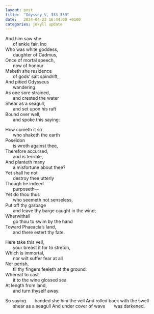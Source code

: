 ```yaml
---
layout: post
title:  "Odyssey V, 333-353"
date:   2024-04-23 16:44:00 +0100
categories: jekyll update
---
```


And him saw she <br>
&nbsp;&nbsp;&nbsp;&nbsp;&nbsp;&nbsp;of ankle fair, Ino<br>
Who was white goddess, <br>
&nbsp;&nbsp;&nbsp;&nbsp;&nbsp;&nbsp;daughter of Cadmus,<br>
Once of mortal speech,<br>
&nbsp;&nbsp;&nbsp;&nbsp;&nbsp;&nbsp;now of honour<br>
Maketh she residence<br>
&nbsp;&nbsp;&nbsp;&nbsp;&nbsp;&nbsp;of gods’ salt spindrift,<br>
And pitied Odysseus <br>
&nbsp;&nbsp;&nbsp;&nbsp;&nbsp;&nbsp;wandering<br>
As one sore strained,<br>
&nbsp;&nbsp;&nbsp;&nbsp;&nbsp;&nbsp;and crested the water<br>
Shear as a seagull,<br>
&nbsp;&nbsp;&nbsp;&nbsp;&nbsp;&nbsp;and set upon his raft<br>
Bound over well,<br>
&nbsp;&nbsp;&nbsp;&nbsp;&nbsp;&nbsp;and spoke this saying:<br>

How cometh it so<br>
&nbsp;&nbsp;&nbsp;&nbsp;&nbsp;&nbsp;who shaketh the earth<br>
Poseïdon<br>
&nbsp;&nbsp;&nbsp;&nbsp;&nbsp;&nbsp;is wroth against thee,<br>
Therefore accursed,<br>
&nbsp;&nbsp;&nbsp;&nbsp;&nbsp;&nbsp;and is terrible,<br>
And planteth many<br>
&nbsp;&nbsp;&nbsp;&nbsp;&nbsp;&nbsp;a misfortune about thee?<br>
Yet shall he not<br>
&nbsp;&nbsp;&nbsp;&nbsp;&nbsp;&nbsp;destroy thee utterly<br>
Though he indeed<br>
&nbsp;&nbsp;&nbsp;&nbsp;&nbsp;&nbsp;purposeth—<br>
Yet do thou thus<br>
&nbsp;&nbsp;&nbsp;&nbsp;&nbsp;&nbsp;who seemeth not senseless,<br>
Put off thy garbage <br>
&nbsp;&nbsp;&nbsp;&nbsp;&nbsp;&nbsp;and leave thy barge caught in the wind;<br>
Wherwithall<br>
&nbsp;&nbsp;&nbsp;&nbsp;&nbsp;&nbsp;go thou to swim by the hand<br>
Toward Phaeacia’s land, <br>
&nbsp;&nbsp;&nbsp;&nbsp;&nbsp;&nbsp;and there estert thy fate.<br>

Here take this veil,<br>
&nbsp;&nbsp;&nbsp;&nbsp;&nbsp;&nbsp;your breast it for to stretch,<br>
Which is immortal, <br>
&nbsp;&nbsp;&nbsp;&nbsp;&nbsp;&nbsp;nor wilt suffer fear at all<br>
Nor perish,<br>
&nbsp;&nbsp;&nbsp;&nbsp;&nbsp;&nbsp;til thy fingers feeleth at the ground:<br>
Whereat to cast<br>
&nbsp;&nbsp;&nbsp;&nbsp;&nbsp;&nbsp;it to the wine glossed sea<br>
At length from land,<br>
&nbsp;&nbsp;&nbsp;&nbsp;&nbsp;&nbsp;and turn thyself away. <br>


So saying
&nbsp;&nbsp;&nbsp;&nbsp;&nbsp;&nbsp;handed she him the veil
And rolled back with the swell
&nbsp;&nbsp;&nbsp;&nbsp;&nbsp;&nbsp;shear as a seagull
And under cover of wave
&nbsp;&nbsp;&nbsp;&nbsp;&nbsp;&nbsp;was darkened.



